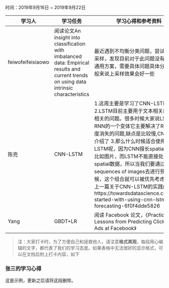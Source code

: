 时间：2019年9月16日 ~ 2019年9月22日

学习人|学习任务|学习心得和参考资料
------ | ------ | ------ 
feiwofeifeixiaowo|阅读论文An insight into classification with imbalanced data: Empirical results and current trends on using data intrinsic characteristics  |  最近遇到不均衡分类问题，尝试了上/下采样，发现目前对于此问题没有较好的通用方案，需要具体问题具体分析。一般来说上采样效果会好一些
陈亮 | CNN-LSTM  |  1.这周主要是学习了CNN-LSTM 2.LSTM目前主要用于文本相关的和时序相关的问题。很多时候大家说LSTM是RNN的一个变体它主要解决了RNN中梯度消失的问题,缺点是比较慢,CNN就不介绍了 3.那么什么时候适合使用CNN-LSTM呢，因为CNN擅长spatial的数据比如图片，而LSTM不能直接处理spatial数据，所以当我们要通过sequences of images去进行预测的时候，这个组合就可以被优先考虑。4.附上一篇关于CNN-LSTM的实践的文章https://towardsdatascience.com/get-started-with-using-cnn-lstm-for-forecasting-6f0f4dde5826
Yang | GBDT+LR | 阅读 Facebook 论文，《Practical Lessons from Predicting Clicks on Ads at Facebook》

> 注：大家打卡时，为了方便自己和拯救他人，请注意**格式美观**，每段用心编辑的文字，都代表了我们的学习态度。如果表格中无法很好的显示格式，可以在文档后附上打卡内容，如下

### 张三的学习心得
这是示例，更新之后请将这段删除。
